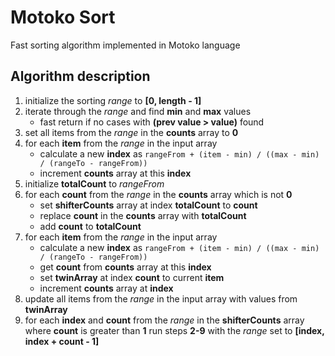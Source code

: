 # Motoko Sort

Fast sorting algorithm implemented in Motoko language

## Algorithm description

1) initialize the sorting *range* to **[0, length - 1]**
2) iterate through the *range* and find **min** and **max** values
    - fast return if no cases with **(prev value > value)** found
3) set all items from the *range* in the **counts** array to **0**
4) for each **item** from the *range* in the input array
    - calculate a new **index**  as `rangeFrom + (item - min) / ((max - min) / (rangeTo - rangeFrom))`
    - increment **counts** array at this **index**
5) initialize **totalCount** to *rangeFrom*
6) for each **count** from the *range* in the **counts** array which is not **0**
    - set **shifterCounts** array at index **totalCount** to **count**
    - replace **count** in the **counts** array with **totalCount**
    - add **count** to **totalCount**
7) for each **item** from the *range* in the input array
    - calculate a new **index**  as `rangeFrom + (item - min) / ((max - min) / (rangeTo - rangeFrom))`
    - get **count** from **counts** array at this **index**
    - set **twinArray** at index **count** to current **item**
    - increment **counts** array at **index**
8) update all items from the *range* in the input array with values from **twinArray**
9) for each **index** and **count** from the *range* in the **shifterCounts** array where **count** is greater than **1** run steps **2-9** with the *range* set to **[index, index + count - 1]**